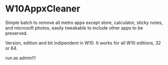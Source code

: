 # W10AppxCleaner
Simple batch to remove all metro apps except store, calculator, sticky notes, and microsoft photos, easily tweakable to include other apps to be preserved.

Version, edition and bit indipendent in W10. It works for all W10 editions, 32 or 64.

run as admin!!!
